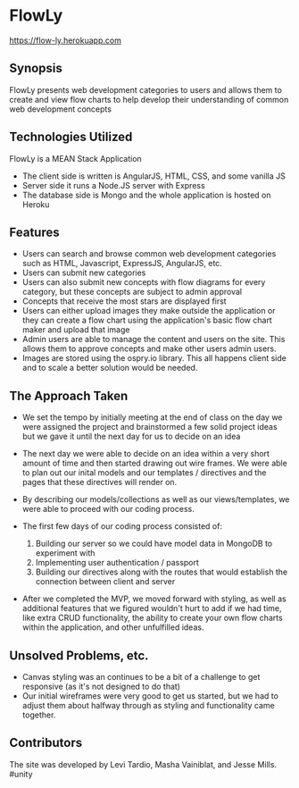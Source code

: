 # FlowLy
https://flow-ly.herokuapp.com

## Synopsis

FlowLy presents web development categories to users and allows them to create and view flow charts to help develop their understanding of common web development concepts

## Technologies Utilized

FlowLy is a MEAN Stack Application

- The client side is written is AngularJS, HTML, CSS, and some vanilla JS
- Server side it runs a Node.JS server with Express
- The database side is Mongo and the whole application is hosted on Heroku

## Features

- Users can search and browse common web development categories such as HTML, Javascript, ExpressJS, AngularJS, etc.
- Users can submit new categories
- Users can also submit new concepts with flow diagrams for every category, but these concepts are subject to admin approval
- Concepts that receive the most stars are displayed first
- Users can either upload images they make outside the application or they can create a flow chart using the application's basic flow chart maker and upload that image
- Admin users are able to manage the content and users on the site. This allows them to approve concepts and make other users admin users.
- Images are stored using the ospry.io library. This all happens client side and to scale a better solution would be needed.

## The Approach Taken  

- We set the tempo by initially meeting at the end of class on the day we were assigned the project and brainstormed a few solid project ideas but we gave it until the next day for us to decide on an idea
- The next day we were able to decide on an idea within a very short amount of time and then started drawing out wire frames.  We were able to plan out our inital models and our templates / directives and the pages that these directives will render on.  
- By describing our models/collections as well as our views/templates, we were able to proceed with our coding process.
- The first few days of our coding process consisted of:

	 1. Building our server so we could have model data in MongoDB to experiment with
	 2. Implementing user authentication / passport
	 3. Building our directives along with the routes that would establish the connection between client and server

- After we completed the MVP, we moved forward with styling, as well as additional features that we figured wouldn't hurt to add if we had time, like extra CRUD functionality, the ability to create your own flow charts within the application, and other unfulfilled ideas.

## Unsolved Problems, etc.

- Canvas styling was an continues to be a bit of a challenge to get responsive (as it's not designed to do that)
- Our initial wireframes were very good to get us started, but we had to adjust them about halfway through as styling and functionality came together.

## Contributors
The site was developed by Levi Tardio, Masha Vainiblat, and Jesse Mills. #unity